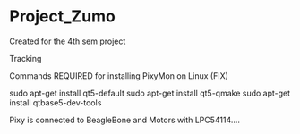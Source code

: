 # Project_Zumo
Created for the 4th sem project

Tracking

Commands REQUIRED for installing PixyMon on Linux (FIX)

sudo apt-get install qt5-default
sudo apt-get install qt5-qmake
sudo apt-get install qtbase5-dev-tools


Pixy is connected to BeagleBone and Motors with LPC54114....
